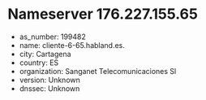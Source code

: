 # Nameserver 176.227.155.65

* as_number: 199482
* name: cliente-6-65.habland.es.
* city: Cartagena
* country: ES
* organization: Sanganet Telecomunicaciones Sl
* version: Unknown
* dnssec: Unknown
